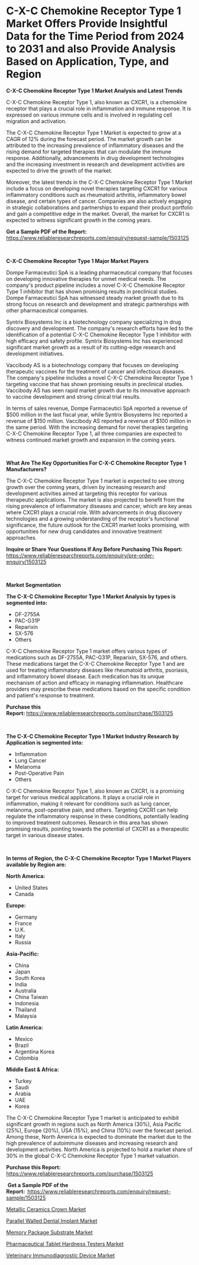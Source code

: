 <p><h1>C-X-C Chemokine Receptor Type 1 Market Offers Provide Insightful Data for the Time Period from 2024 to 2031 and also Provide Analysis Based on Application, Type, and Region</h1></p><p><strong>C-X-C Chemokine Receptor Type 1 Market Analysis and Latest Trends</strong></p>
<p><p>C-X-C Chemokine Receptor Type 1, also known as CXCR1, is a chemokine receptor that plays a crucial role in inflammation and immune response. It is expressed on various immune cells and is involved in regulating cell migration and activation.</p><p>The C-X-C Chemokine Receptor Type 1 Market is expected to grow at a CAGR of 12% during the forecast period. The market growth can be attributed to the increasing prevalence of inflammatory diseases and the rising demand for targeted therapies that can modulate the immune response. Additionally, advancements in drug development technologies and the increasing investment in research and development activities are expected to drive the growth of the market.</p><p>Moreover, the latest trends in the C-X-C Chemokine Receptor Type 1 Market include a focus on developing novel therapies targeting CXCR1 for various inflammatory conditions such as rheumatoid arthritis, inflammatory bowel disease, and certain types of cancer. Companies are also actively engaging in strategic collaborations and partnerships to expand their product portfolio and gain a competitive edge in the market. Overall, the market for CXCR1 is expected to witness significant growth in the coming years.</p></p>
<p><strong>Get a Sample PDF of the Report:&nbsp;</strong> <a href="https://www.reliableresearchreports.com/enquiry/request-sample/1503125">https://www.reliableresearchreports.com/enquiry/request-sample/1503125</a></p>
<p>&nbsp;</p>
<p><strong>C-X-C Chemokine Receptor Type 1 Major Market Players</strong></p>
<p><p>Dompe Farmaceutici SpA is a leading pharmaceutical company that focuses on developing innovative therapies for unmet medical needs. The company's product pipeline includes a novel C-X-C Chemokine Receptor Type 1 inhibitor that has shown promising results in preclinical studies. Dompe Farmaceutici SpA has witnessed steady market growth due to its strong focus on research and development and strategic partnerships with other pharmaceutical companies.</p><p>Syntrix Biosystems Inc is a biotechnology company specializing in drug discovery and development. The company's research efforts have led to the identification of a potential C-X-C Chemokine Receptor Type 1 inhibitor with high efficacy and safety profile. Syntrix Biosystems Inc has experienced significant market growth as a result of its cutting-edge research and development initiatives.</p><p>Vaccibody AS is a biotechnology company that focuses on developing therapeutic vaccines for the treatment of cancer and infectious diseases. The company's pipeline includes a novel C-X-C Chemokine Receptor Type 1 targeting vaccine that has shown promising results in preclinical studies. Vaccibody AS has seen rapid market growth due to its innovative approach to vaccine development and strong clinical trial results.</p><p>In terms of sales revenue, Dompe Farmaceutici SpA reported a revenue of $500 million in the last fiscal year, while Syntrix Biosystems Inc reported a revenue of $150 million. Vaccibody AS reported a revenue of $100 million in the same period. With the increasing demand for novel therapies targeting C-X-C Chemokine Receptor Type 1, all three companies are expected to witness continued market growth and expansion in the coming years.</p></p>
<p>&nbsp;</p>
<p><strong>What Are The Key Opportunities For C-X-C Chemokine Receptor Type 1 Manufacturers?</strong></p>
<p><p>The C-X-C Chemokine Receptor Type 1 market is expected to see strong growth over the coming years, driven by increasing research and development activities aimed at targeting this receptor for various therapeutic applications. The market is also projected to benefit from the rising prevalence of inflammatory diseases and cancer, which are key areas where CXCR1 plays a crucial role. With advancements in drug discovery technologies and a growing understanding of the receptor's functional significance, the future outlook for the CXCR1 market looks promising, with opportunities for new drug candidates and innovative treatment approaches.</p></p>
<p><strong>Inquire or Share Your Questions If Any Before Purchasing This Report:</strong> <a href="https://www.reliableresearchreports.com/enquiry/pre-order-enquiry/1503125">https://www.reliableresearchreports.com/enquiry/pre-order-enquiry/1503125</a></p>
<p>&nbsp;</p>
<p><strong>Market Segmentation</strong></p>
<p><strong>The C-X-C Chemokine Receptor Type 1 Market Analysis by types is segmented into:</strong></p>
<p><ul><li>DF-2755A</li><li>PAC-G31P</li><li>Reparixin</li><li>SX-576</li><li>Others</li></ul></p>
<p><p>C-X-C Chemokine Receptor Type 1 market offers various types of medications such as DF-2755A, PAC-G31P, Reparixin, SX-576, and others. These medications target the C-X-C Chemokine Receptor Type 1 and are used for treating inflammatory diseases like rheumatoid arthritis, psoriasis, and inflammatory bowel disease. Each medication has its unique mechanism of action and efficacy in managing inflammation. Healthcare providers may prescribe these medications based on the specific condition and patient's response to treatment.</p></p>
<p><strong>Purchase this Report:&nbsp;</strong><a href="https://www.reliableresearchreports.com/purchase/1503125">https://www.reliableresearchreports.com/purchase/1503125</a></p>
<p>&nbsp;</p>
<p><strong>The C-X-C Chemokine Receptor Type 1 Market Industry Research by Application is segmented into:</strong></p>
<p><ul><li>Inflammation</li><li>Lung Cancer</li><li>Melanoma</li><li>Post-Operative Pain</li><li>Others</li></ul></p>
<p><p>C-X-C Chemokine Receptor Type 1, also known as CXCR1, is a promising target for various medical applications. It plays a crucial role in inflammation, making it relevant for conditions such as lung cancer, melanoma, post-operative pain, and others. Targeting CXCR1 can help regulate the inflammatory response in these conditions, potentially leading to improved treatment outcomes. Research in this area has shown promising results, pointing towards the potential of CXCR1 as a therapeutic target in various disease states.</p></p>
<p>&nbsp;</p>
<p><strong>In terms of Region, the C-X-C Chemokine Receptor Type 1 Market Players available by Region are:</strong></p>
<p>
    <p> <strong> North America: </strong>
        <ul>
            <li>United States</li>
            <li>Canada</li>
        </ul>
        </p> 
    <p> <strong> Europe: </strong>
        <ul>
            <li>Germany</li>
            <li>France</li>
            <li>U.K.</li>
            <li>Italy</li>
            <li>Russia</li>
        </ul>
        </p> 
    <p> <strong> Asia-Pacific: </strong>
        <ul>
            <li>China</li>
            <li>Japan</li>
            <li>South Korea</li>
            <li>India</li>
            <li>Australia</li>
            <li>China Taiwan</li>
            <li>Indonesia</li>
            <li>Thailand</li>
            <li>Malaysia</li>
        </ul>
        </p> 
    <p> <strong> Latin America: </strong>
        <ul>
            <li>Mexico</li>
            <li>Brazil</li>
            <li>Argentina Korea</li>
            <li>Colombia</li>
        </ul>
        </p> 
    <p> <strong> Middle East & Africa: </strong>
        <ul>
            <li>Turkey</li>
            <li>Saudi</li>
            <li>Arabia</li>
            <li>UAE</li>
            <li>Korea</li>
        </ul>
    </p>
    </p>
<p><p>The C-X-C Chemokine Receptor Type 1 market is anticipated to exhibit significant growth in regions such as North America (30%), Asia Pacific (25%), Europe (20%), USA (15%), and China (10%) over the forecast period. Among these, North America is expected to dominate the market due to the high prevalence of autoimmune diseases and increasing research and development activities. North America is projected to hold a market share of 30% in the global C-X-C Chemokine Receptor Type 1 market valuation.</p></p>
<p><strong>Purchase this Report: </strong><a href="https://www.reliableresearchreports.com/purchase/1503125">https://www.reliableresearchreports.com/purchase/1503125</a></p>
<p>&nbsp;<strong>Get a Sample PDF of the Report:&nbsp;&nbsp;</strong><a href="https://www.reliableresearchreports.com/enquiry/request-sample/1503125">https://www.reliableresearchreports.com/enquiry/request-sample/1503125</a></p>
<p><strong></strong></p>
<p><p><a href="https://medium.com/@irwinzieme/metallic-ceramics-crown-market-competitive-analysis-market-trends-and-forecast-to-2031-47b811875ff6">Metallic Ceramics Crown Market</a></p><p><a href="https://medium.com/@irwinzieme/parallel-walled-dental-implant-market-comprehensive-assessment-by-type-application-and-geography-51e2d07ec501">Parallel Walled Dental Implant Market</a></p><p><a href="https://issuu.com/reportprime-2/docs/memory-package-substrate-market-size-2030.pptx">Memory Package Substrate Market</a></p><p><a href="https://issuu.com/reportprime-2/docs/pharmaceutical-tablet-hardness-testers-market-size">Pharmaceutical Tablet Hardness Testers Market</a></p><p><a href="https://medium.com/@irwinzieme/veterinary-immunodiagnostic-device-market-research-report-its-history-and-forecast-2024-to-2031-89fd09f8f7e9">Veterinary Immunodiagnostic Device Market</a></p></p>